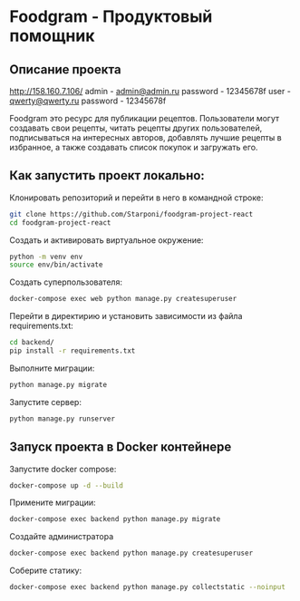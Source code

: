 # Foodgram - Продуктовый помощник

## Описание проекта
http://158.160.7.106/
admin - admin@admin.ru
password - 12345678f
user - qwerty@qwerty.ru
password - 12345678f

Foodgram это ресурс для публикации рецептов.
Пользователи могут создавать свои рецепты, читать рецепты других пользователей, подписываться на интересных авторов, добавлять лучшие рецепты в избранное, а также создавать список покупок и загружать его.

## Как запустить проект локально:
Клонировать репозиторий и перейти в него в командной строке:
```bash
git clone https://github.com/Starponi/foodgram-project-react 
cd foodgram-project-react
```
Cоздать и активировать виртуальное окружение:
```bash
python -m venv env
source env/bin/activate
```
Создать суперпользователя: 
```bash
docker-compose exec web python manage.py createsuperuser
```

Перейти в директирию и установить зависимости из файла requirements.txt:
```bash
cd backend/
pip install -r requirements.txt
```
Выполните миграции:
```bash
python manage.py migrate
```
Запустите сервер:
```bash
python manage.py runserver
```
## Запуск проекта в Docker контейнере
Запустите docker compose:
```bash
docker-compose up -d --build
```
Примените миграции:
```bash
docker-compose exec backend python manage.py migrate
```
Создайте администратора
```bash
docker-compose exec backend python manage.py createsuperuser
```
Соберите статику:
```bash
docker-compose exec backend python manage.py collectstatic --noinput
```
